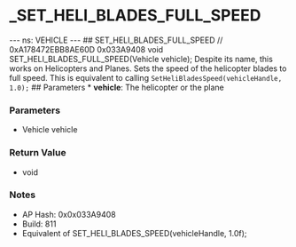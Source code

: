 # _SET_HELI_BLADES_FULL_SPEED

--- ns: VEHICLE --- ## SET_HELI_BLADES_FULL_SPEED  // 0xA178472EBB8AE60D 0x033A9408 void SET_HELI_BLADES_FULL_SPEED(Vehicle vehicle);  Despite its name, this works on Helicopters and Planes.  Sets the speed of the helicopter blades to full speed.  This is equivalent to calling `SetHeliBladesSpeed(vehicleHandle, 1.0);`  ## Parameters * **vehicle**: The helicopter or the plane

### Parameters
* Vehicle vehicle

### Return Value
* void

### Notes
* AP Hash: 0x0x033A9408
* Build: 811
* Equivalent of SET_HELI_BLADES_SPEED(vehicleHandle, 1.0f);

